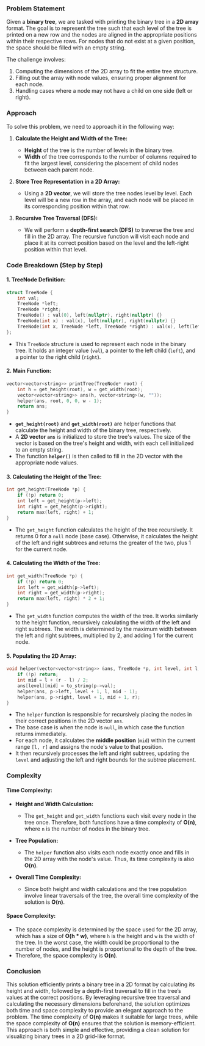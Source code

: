 ### Problem Statement

Given a **binary tree**, we are tasked with printing the binary tree in a **2D array** format. The goal is to represent the tree such that each level of the tree is printed on a new row and the nodes are aligned in the appropriate positions within their respective rows. For nodes that do not exist at a given position, the space should be filled with an empty string.

The challenge involves:
1. Computing the dimensions of the 2D array to fit the entire tree structure.
2. Filling out the array with node values, ensuring proper alignment for each node.
3. Handling cases where a node may not have a child on one side (left or right).

### Approach

To solve this problem, we need to approach it in the following way:

1. **Calculate the Height and Width of the Tree:**
   - **Height** of the tree is the number of levels in the binary tree.
   - **Width** of the tree corresponds to the number of columns required to fit the largest level, considering the placement of child nodes between each parent node.
   
2. **Store Tree Representation in a 2D Array:**
   - Using a **2D vector**, we will store the tree nodes level by level. Each level will be a new row in the array, and each node will be placed in its corresponding position within that row.

3. **Recursive Tree Traversal (DFS):**
   - We will perform a **depth-first search (DFS)** to traverse the tree and fill in the 2D array. The recursive function will visit each node and place it at its correct position based on the level and the left-right position within that level.

### Code Breakdown (Step by Step)

#### 1. **TreeNode Definition:**
```cpp
struct TreeNode {
    int val;
    TreeNode *left;
    TreeNode *right;
    TreeNode() : val(0), left(nullptr), right(nullptr) {}
    TreeNode(int x) : val(x), left(nullptr), right(nullptr) {}
    TreeNode(int x, TreeNode *left, TreeNode *right) : val(x), left(left), right(right) {}
};
```
- This `TreeNode` structure is used to represent each node in the binary tree. It holds an integer value (`val`), a pointer to the left child (`left`), and a pointer to the right child (`right`).

#### 2. **Main Function:**
```cpp
vector<vector<string>> printTree(TreeNode* root) {
    int h = get_height(root), w = get_width(root);
    vector<vector<string>> ans(h, vector<string>(w, ""));
    helper(ans, root, 0, 0, w - 1);
    return ans;
}
```
- **`get_height(root)`** and **`get_width(root)`** are helper functions that calculate the height and width of the binary tree, respectively.
- A **2D vector `ans`** is initialized to store the tree's values. The size of the vector is based on the tree's height and width, with each cell initialized to an empty string.
- The function **`helper()`** is then called to fill in the 2D vector with the appropriate node values.

#### 3. **Calculating the Height of the Tree:**
```cpp
int get_height(TreeNode *p) {
    if (!p) return 0;
    int left = get_height(p->left);
    int right = get_height(p->right);
    return max(left, right) + 1;
}
```
- The `get_height` function calculates the height of the tree recursively. It returns 0 for a `null` node (base case). Otherwise, it calculates the height of the left and right subtrees and returns the greater of the two, plus 1 for the current node.

#### 4. **Calculating the Width of the Tree:**
```cpp
int get_width(TreeNode *p) {
    if (!p) return 0;
    int left = get_width(p->left);
    int right = get_width(p->right);
    return max(left, right) * 2 + 1;
}
```
- The `get_width` function computes the width of the tree. It works similarly to the height function, recursively calculating the width of the left and right subtrees. The width is determined by the maximum width between the left and right subtrees, multiplied by 2, and adding 1 for the current node.

#### 5. **Populating the 2D Array:**
```cpp
void helper(vector<vector<string>> &ans, TreeNode *p, int level, int l, int r) {
    if (!p) return;
    int mid = l + (r - l) / 2;
    ans[level][mid] = to_string(p->val);
    helper(ans, p->left, level + 1, l, mid - 1);
    helper(ans, p->right, level + 1, mid + 1, r);
}
```
- The `helper` function is responsible for recursively placing the nodes in their correct positions in the 2D vector `ans`.
- The base case is when the node is `null`, in which case the function returns immediately.
- For each node, it calculates the **middle position** (`mid`) within the current range `[l, r]` and assigns the node's value to that position.
- It then recursively processes the left and right subtrees, updating the `level` and adjusting the left and right bounds for the subtree placement.

### Complexity

#### Time Complexity:
- **Height and Width Calculation:**
   - The `get_height` and `get_width` functions each visit every node in the tree once. Therefore, both functions have a time complexity of **O(n)**, where `n` is the number of nodes in the binary tree.

- **Tree Population:**
   - The `helper` function also visits each node exactly once and fills in the 2D array with the node's value. Thus, its time complexity is also **O(n)**.

- **Overall Time Complexity:** 
   - Since both height and width calculations and the tree population involve linear traversals of the tree, the overall time complexity of the solution is **O(n)**.

#### Space Complexity:
- The space complexity is determined by the space used for the 2D array, which has a size of **O(h * w)**, where `h` is the height and `w` is the width of the tree. In the worst case, the width could be proportional to the number of nodes, and the height is proportional to the depth of the tree.
- Therefore, the space complexity is **O(n)**.

### Conclusion

This solution efficiently prints a binary tree in a 2D format by calculating its height and width, followed by a depth-first traversal to fill in the tree’s values at the correct positions. By leveraging recursive tree traversal and calculating the necessary dimensions beforehand, the solution optimizes both time and space complexity to provide an elegant approach to the problem. The time complexity of **O(n)** makes it suitable for large trees, while the space complexity of **O(n)** ensures that the solution is memory-efficient. This approach is both simple and effective, providing a clean solution for visualizing binary trees in a 2D grid-like format.